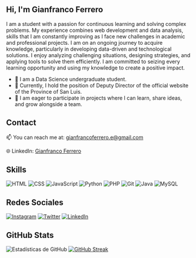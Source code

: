 ## Hi, I'm Gianfranco Ferrero

I am a student with a passion for continuous learning and solving complex problems. My experience combines web development and data analysis, skills that I am constantly improving as I face new challenges in academic and professional projects. I am on an ongoing journey to acquire knowledge, particularly in developing data-driven and technological solutions. I enjoy analyzing challenging situations, designing strategies, and applying tools to solve them efficiently. I am committed to seizing every learning opportunity and using my knowledge to create a positive impact.

<ul> 
    <li> 🌱 I am a Data Science undergraduate student.</li>
    <li> 🔭 Currently, I hold the position of Deputy Director of the official website of the Province of San Luis.</li>
    <li> 🤝 I am eager to participate in projects where I can learn, share ideas, and grow alongside a team.</li>
</ul>

## Contact
📫 You can reach me at: [gianfrancoferrero.e@gmail.com](mailto:gianfrancoferrero.e@gmail.com)

🌐 LinkedIn: [Gianfranco Ferrero](https://www.linkedin.com/in/gianfranco-ferrero/)

## Skills
![HTML](https://img.shields.io/badge/HTML5-E34F26?style=for-the-badge&logo=html5&logoColor=white)
![CSS](https://img.shields.io/badge/CSS3-1572B6?style=for-the-badge&logo=css3&logoColor=white)
![JavaScript](https://img.shields.io/badge/JavaScript-F7DF1E?style=for-the-badge&logo=javascript&logoColor=black)
![Python](https://img.shields.io/badge/Python-3776AB?style=for-the-badge&logo=python&logoColor=white)
![PHP](https://img.shields.io/badge/PHP-777BB4?style=for-the-badge&logo=php&logoColor=white)
![Git](https://img.shields.io/badge/Git-F05032?style=for-the-badge&logo=git&logoColor=white)
![Java](https://img.shields.io/badge/Java-007396?style=for-the-badge&logo=java&logoColor=white)
![MySQL](https://img.shields.io/badge/MySQL-4479A1?style=for-the-badge&logo=mysql&logoColor=white)

## Redes Sociales

[![Instagram](https://img.shields.io/badge/Instagram-E4405F?style=for-the-badge&logo=instagram&logoColor=white)](https://www.instagram.com/gianferrero)
[![Twitter](https://img.shields.io/badge/Twitter-1DA1F2?style=for-the-badge&logo=twitter&logoColor=white)](https://twitter.com/GianFerreroe)
[![LinkedIn](https://img.shields.io/badge/LinkedIn-0A66C2?style=for-the-badge&logo=linkedin&logoColor=white)](https://linkedin.com/in/gianfranco-ferrero)

## GitHub Stats

![Estadísticas de GitHub](https://github-readme-stats.vercel.app/api?username=gianfrancof13&show_icons=true&theme=radical)
[![GitHub Streak](https://github-readme-streak-stats.herokuapp.com/?user=gianfrancof13&theme=radical)](https://git.io/streak-stats)
